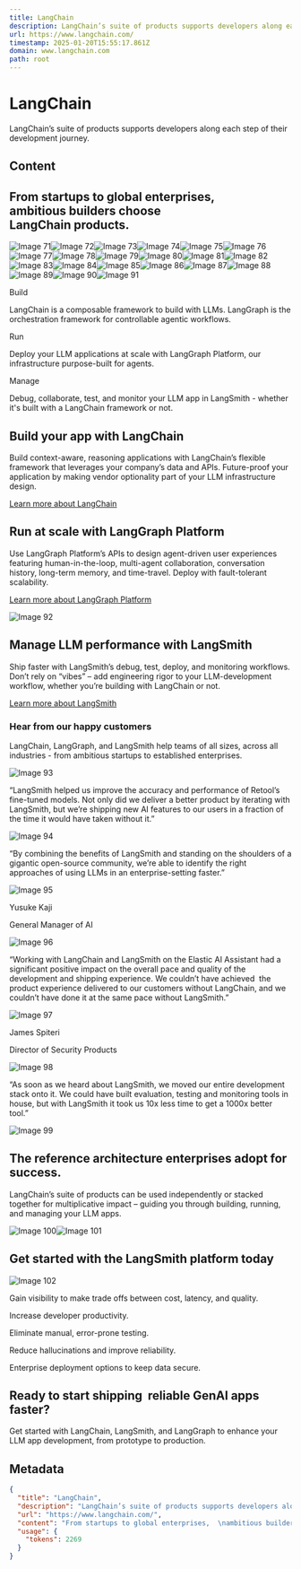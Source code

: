```yaml
---
title: LangChain
description: LangChain’s suite of products supports developers along each step of their development journey.
url: https://www.langchain.com/
timestamp: 2025-01-20T15:55:17.861Z
domain: www.langchain.com
path: root
---
```


# LangChain


LangChain’s suite of products supports developers along each step of their development journey.


## Content

From startups to global enterprises,  
ambitious builders choose  
LangChain products.
--------------------------------------------------------------------------------------

![Image 71](https://cdn.prod.website-files.com/65b8cd72835ceeacd4449a53/65ca3b7c22746faa78338532_logo_Ally.svg)![Image 72](https://cdn.prod.website-files.com/65b8cd72835ceeacd4449a53/65ca3b7c08e67bb7eefba4c2_logo_Rakuten.svg)![Image 73](https://cdn.prod.website-files.com/65b8cd72835ceeacd4449a53/6776f735a8b72934a26c7ca6_Vector%20(3).png)![Image 74](https://cdn.prod.website-files.com/65b8cd72835ceeacd4449a53/65ca3b7c576fdde32d03c1a0_logo_Elastic.svg)![Image 75](https://cdn.prod.website-files.com/65b8cd72835ceeacd4449a53/65ca3b7c6d5592036dae24e5_logo_BCG.svg)![Image 76](https://cdn.prod.website-files.com/65b8cd72835ceeacd4449a53/65ca3b7cbcf6473519b06d84_logo_IDEO.svg)![Image 77](https://cdn.prod.website-files.com/65b8cd72835ceeacd4449a53/6606183e52d49bc369acc76c_mdy_logo_rgb_moodysblue.png)![Image 78](https://cdn.prod.website-files.com/65b8cd72835ceeacd4449a53/65ca3b7c8ad7db6ed6ec611e_logo_Adyen.svg)![Image 79](https://cdn.prod.website-files.com/65b8cd72835ceeacd4449a53/65ca3b7c737d50036a62768b_logo_Infor.svg)![Image 80](https://cdn.prod.website-files.com/65b8cd72835ceeacd4449a53/66d25beedcf257853b52eb88_eventbrite.png)![Image 81](https://cdn.prod.website-files.com/65b8cd72835ceeacd4449a53/65ca3b7c09a158ffeaab0bd2_logo_Replit.svg)![Image 82](https://cdn.prod.website-files.com/65b8cd72835ceeacd4449a53/65ca3b7c9d2b23d292a0cab0_logo_Retool.svg)![Image 83](https://cdn.prod.website-files.com/65b8cd72835ceeacd4449a53/65ca3b7c44e67a3d0a996bf3_logo_Databricks.svg)![Image 84](https://cdn.prod.website-files.com/65b8cd72835ceeacd4449a53/66ec974f7bc95b39d583c08f_surface1%20(1).png)![Image 85](https://cdn.prod.website-files.com/65b8cd72835ceeacd4449a53/667f59d98444a5f98aabe21c_acxiom-vector-logo-2022%201.png)![Image 86](https://cdn.prod.website-files.com/65b8cd72835ceeacd4449a53/667f19528c3557c2c19c3086_the-home-depot-2%201.png)![Image 87](https://cdn.prod.website-files.com/65b8cd72835ceeacd4449a53/65ca3b7c63af578816bafcc3_logo_Instacart.svg)![Image 88](https://cdn.prod.website-files.com/65b8cd72835ceeacd4449a53/66c4b0b2399590cbe63b0b3c_Vector%20(1).png)![Image 89](https://cdn.prod.website-files.com/65b8cd72835ceeacd4449a53/665dc1dabc940168384d9596_podium%20logo.svg)![Image 90](https://cdn.prod.website-files.com/65b8cd72835ceeacd4449a53/66ec98f274c4f83bd22eb436_ByteDance_logo_English%201.png)![Image 91](https://cdn.prod.website-files.com/65b8cd72835ceeacd4449a53/667f5a1299d6ba453c78a849_image%20(19).png)

Build

LangChain is a composable framework to build with LLMs. LangGraph is the orchestration framework for controllable agentic workflows.

Run

Deploy your LLM applications at scale with LangGraph Platform, our infrastructure purpose-built for agents.

Manage

Debug, collaborate, test, and monitor your LLM app in LangSmith - whether it's built with a LangChain framework or not.

Build your app with LangChain
-----------------------------

Build context-aware, reasoning applications with LangChain’s flexible framework that leverages your company’s data and APIs. Future-proof your application by making vendor optionality part of your LLM infrastructure design.

[Learn more about LangChain](https://www.langchain.com/langchain)

Run at scale with LangGraph Platform
------------------------------------

Use LangGraph Platform’s APIs to design agent-driven user experiences featuring human-in-the-loop, multi-agent collaboration, conversation history, long-term memory, and time-travel. Deploy with fault-tolerant scalability.

[Learn more about LangGraph Platform](https://www.langchain.com/langgraph)

![Image 92](https://cdn.prod.website-files.com/65b8cd72835ceeacd4449a53/667c6d7284e58f4743a430e6_Langgraph%20UI-home-2.webp)

Manage LLM performance with LangSmith
-------------------------------------

Ship faster with LangSmith’s debug, test, deploy, and monitoring workflows. Don’t rely on “vibes” – add engineering rigor to your LLM-development workflow, whether you’re building with LangChain or not.

[Learn more about LangSmith](https://www.langchain.com/langsmith)

### Hear from our happy customers

LangChain, LangGraph, and LangSmith help teams of all sizes, across all industries - from ambitious startups to established enterprises.

![Image 93](https://cdn.prod.website-files.com/65b8cd72835ceeacd4449a53/65c5308aee06d9826765c897_Retool_logo%201.png)

“LangSmith helped us improve the accuracy and performance of Retool’s fine-tuned models. Not only did we deliver a better product by iterating with LangSmith, but we’re shipping new AI features to our users in a fraction of the time it would have taken without it.”

![Image 94](https://cdn.prod.website-files.com/65b8cd72835ceeacd4449a53/65c5308a04d37cf7d3eb1341_Rakuten_Global_Brand_Logo.png)

“By combining the benefits of LangSmith and standing on the shoulders of a gigantic open-source community, we’re able to identify the right approaches of using LLMs in an enterprise-setting faster.”

![Image 95](https://cdn.prod.website-files.com/65b8cd72835ceeacd4449a53/65c5308a8b6137d44c621cb4_Yusuke%20Kaji.png)

Yusuke Kaji

General Manager of AI

![Image 96](https://cdn.prod.website-files.com/65b8cd72835ceeacd4449a53/65c5308aea1371b447cc4af9_elastic-ar21.png)

“Working with LangChain and LangSmith on the Elastic AI Assistant had a significant positive impact on the overall pace and quality of the development and shipping experience. We couldn’t have achieved  the product experience delivered to our customers without LangChain, and we couldn’t have done it at the same pace without LangSmith.”

![Image 97](https://cdn.prod.website-files.com/65b8cd72835ceeacd4449a53/65c5308a4095d5a871de7479_James%20Spiteri.png)

James Spiteri

Director of Security Products

![Image 98](https://cdn.prod.website-files.com/65b8cd72835ceeacd4449a53/65c530539f4824b828357352_Logo_de_Fintual%201.png)

“As soon as we heard about LangSmith, we moved our entire development stack onto it. We could have built evaluation, testing and monitoring tools in house, but with LangSmith it took us 10x less time to get a 1000x better tool.”

![Image 99](https://cdn.prod.website-files.com/65b8cd72835ceeacd4449a53/65c53058acbff86f4c2dcee2_jose%20pena.png)

The reference architecture enterprises adopt for success.
---------------------------------------------------------

LangChain’s suite of products can be used independently or stacked together for multiplicative impact – guiding you through building, running, and managing your LLM apps.

![Image 100](https://cdn.prod.website-files.com/65b8cd72835ceeacd4449a53/6723aa76cc7a8e249bd43edf_LIGHT%20BACKGROUND%20-%2031.10.2024%20-%20stack%20diagram.webp)![Image 101](https://cdn.prod.website-files.com/65b8cd72835ceeacd4449a53/667d392696fc0bc3e17a6d04_New%20LC%20stack%20-%20light-2.webp)

Get started with the LangSmith platform today
---------------------------------------------

![Image 102](https://cdn.prod.website-files.com/65b8cd72835ceeacd4449a53/65ccf12801bc39bf912a58f3_Home%20C.webp)

Gain visibility to make trade offs between cost, latency, and quality.

Increase developer productivity.

Eliminate manual, error-prone testing.

Reduce hallucinations and improve reliability.

Enterprise deployment options to keep data secure.

Ready to start shipping  reliable GenAI apps faster?
----------------------------------------------------

Get started with LangChain, LangSmith, and LangGraph to enhance your LLM app development, from prototype to production.

## Metadata

```json
{
  "title": "LangChain",
  "description": "LangChain’s suite of products supports developers along each step of their development journey.",
  "url": "https://www.langchain.com/",
  "content": "From startups to global enterprises,  \nambitious builders choose  \nLangChain products.\n--------------------------------------------------------------------------------------\n\n![Image 71](https://cdn.prod.website-files.com/65b8cd72835ceeacd4449a53/65ca3b7c22746faa78338532_logo_Ally.svg)![Image 72](https://cdn.prod.website-files.com/65b8cd72835ceeacd4449a53/65ca3b7c08e67bb7eefba4c2_logo_Rakuten.svg)![Image 73](https://cdn.prod.website-files.com/65b8cd72835ceeacd4449a53/6776f735a8b72934a26c7ca6_Vector%20(3).png)![Image 74](https://cdn.prod.website-files.com/65b8cd72835ceeacd4449a53/65ca3b7c576fdde32d03c1a0_logo_Elastic.svg)![Image 75](https://cdn.prod.website-files.com/65b8cd72835ceeacd4449a53/65ca3b7c6d5592036dae24e5_logo_BCG.svg)![Image 76](https://cdn.prod.website-files.com/65b8cd72835ceeacd4449a53/65ca3b7cbcf6473519b06d84_logo_IDEO.svg)![Image 77](https://cdn.prod.website-files.com/65b8cd72835ceeacd4449a53/6606183e52d49bc369acc76c_mdy_logo_rgb_moodysblue.png)![Image 78](https://cdn.prod.website-files.com/65b8cd72835ceeacd4449a53/65ca3b7c8ad7db6ed6ec611e_logo_Adyen.svg)![Image 79](https://cdn.prod.website-files.com/65b8cd72835ceeacd4449a53/65ca3b7c737d50036a62768b_logo_Infor.svg)![Image 80](https://cdn.prod.website-files.com/65b8cd72835ceeacd4449a53/66d25beedcf257853b52eb88_eventbrite.png)![Image 81](https://cdn.prod.website-files.com/65b8cd72835ceeacd4449a53/65ca3b7c09a158ffeaab0bd2_logo_Replit.svg)![Image 82](https://cdn.prod.website-files.com/65b8cd72835ceeacd4449a53/65ca3b7c9d2b23d292a0cab0_logo_Retool.svg)![Image 83](https://cdn.prod.website-files.com/65b8cd72835ceeacd4449a53/65ca3b7c44e67a3d0a996bf3_logo_Databricks.svg)![Image 84](https://cdn.prod.website-files.com/65b8cd72835ceeacd4449a53/66ec974f7bc95b39d583c08f_surface1%20(1).png)![Image 85](https://cdn.prod.website-files.com/65b8cd72835ceeacd4449a53/667f59d98444a5f98aabe21c_acxiom-vector-logo-2022%201.png)![Image 86](https://cdn.prod.website-files.com/65b8cd72835ceeacd4449a53/667f19528c3557c2c19c3086_the-home-depot-2%201.png)![Image 87](https://cdn.prod.website-files.com/65b8cd72835ceeacd4449a53/65ca3b7c63af578816bafcc3_logo_Instacart.svg)![Image 88](https://cdn.prod.website-files.com/65b8cd72835ceeacd4449a53/66c4b0b2399590cbe63b0b3c_Vector%20(1).png)![Image 89](https://cdn.prod.website-files.com/65b8cd72835ceeacd4449a53/665dc1dabc940168384d9596_podium%20logo.svg)![Image 90](https://cdn.prod.website-files.com/65b8cd72835ceeacd4449a53/66ec98f274c4f83bd22eb436_ByteDance_logo_English%201.png)![Image 91](https://cdn.prod.website-files.com/65b8cd72835ceeacd4449a53/667f5a1299d6ba453c78a849_image%20(19).png)\n\nBuild\n\nLangChain is a composable framework to build with LLMs. LangGraph is the orchestration framework for controllable agentic workflows.\n\nRun\n\nDeploy your LLM applications at scale with LangGraph Platform, our infrastructure purpose-built for agents.\n\nManage\n\nDebug, collaborate, test, and monitor your LLM app in LangSmith - whether it's built with a LangChain framework or not.\n\nBuild your app with LangChain\n-----------------------------\n\nBuild context-aware, reasoning applications with LangChain’s flexible framework that leverages your company’s data and APIs. Future-proof your application by making vendor optionality part of your LLM infrastructure design.\n\n[Learn more about LangChain](https://www.langchain.com/langchain)\n\nRun at scale with LangGraph Platform\n------------------------------------\n\nUse LangGraph Platform’s APIs to design agent-driven user experiences featuring human-in-the-loop, multi-agent collaboration, conversation history, long-term memory, and time-travel. Deploy with fault-tolerant scalability.\n\n[Learn more about LangGraph Platform](https://www.langchain.com/langgraph)\n\n![Image 92](https://cdn.prod.website-files.com/65b8cd72835ceeacd4449a53/667c6d7284e58f4743a430e6_Langgraph%20UI-home-2.webp)\n\nManage LLM performance with LangSmith\n-------------------------------------\n\nShip faster with LangSmith’s debug, test, deploy, and monitoring workflows. Don’t rely on “vibes” – add engineering rigor to your LLM-development workflow, whether you’re building with LangChain or not.\n\n[Learn more about LangSmith](https://www.langchain.com/langsmith)\n\n### Hear from our happy customers\n\nLangChain, LangGraph, and LangSmith help teams of all sizes, across all industries - from ambitious startups to established enterprises.\n\n![Image 93](https://cdn.prod.website-files.com/65b8cd72835ceeacd4449a53/65c5308aee06d9826765c897_Retool_logo%201.png)\n\n“LangSmith helped us improve the accuracy and performance of Retool’s fine-tuned models. Not only did we deliver a better product by iterating with LangSmith, but we’re shipping new AI features to our users in a fraction of the time it would have taken without it.”\n\n![Image 94](https://cdn.prod.website-files.com/65b8cd72835ceeacd4449a53/65c5308a04d37cf7d3eb1341_Rakuten_Global_Brand_Logo.png)\n\n“By combining the benefits of LangSmith and standing on the shoulders of a gigantic open-source community, we’re able to identify the right approaches of using LLMs in an enterprise-setting faster.”\n\n![Image 95](https://cdn.prod.website-files.com/65b8cd72835ceeacd4449a53/65c5308a8b6137d44c621cb4_Yusuke%20Kaji.png)\n\nYusuke Kaji\n\nGeneral Manager of AI\n\n![Image 96](https://cdn.prod.website-files.com/65b8cd72835ceeacd4449a53/65c5308aea1371b447cc4af9_elastic-ar21.png)\n\n“Working with LangChain and LangSmith on the Elastic AI Assistant had a significant positive impact on the overall pace and quality of the development and shipping experience. We couldn’t have achieved  the product experience delivered to our customers without LangChain, and we couldn’t have done it at the same pace without LangSmith.”\n\n![Image 97](https://cdn.prod.website-files.com/65b8cd72835ceeacd4449a53/65c5308a4095d5a871de7479_James%20Spiteri.png)\n\nJames Spiteri\n\nDirector of Security Products\n\n![Image 98](https://cdn.prod.website-files.com/65b8cd72835ceeacd4449a53/65c530539f4824b828357352_Logo_de_Fintual%201.png)\n\n“As soon as we heard about LangSmith, we moved our entire development stack onto it. We could have built evaluation, testing and monitoring tools in house, but with LangSmith it took us 10x less time to get a 1000x better tool.”\n\n![Image 99](https://cdn.prod.website-files.com/65b8cd72835ceeacd4449a53/65c53058acbff86f4c2dcee2_jose%20pena.png)\n\nThe reference architecture enterprises adopt for success.\n---------------------------------------------------------\n\nLangChain’s suite of products can be used independently or stacked together for multiplicative impact – guiding you through building, running, and managing your LLM apps.\n\n![Image 100](https://cdn.prod.website-files.com/65b8cd72835ceeacd4449a53/6723aa76cc7a8e249bd43edf_LIGHT%20BACKGROUND%20-%2031.10.2024%20-%20stack%20diagram.webp)![Image 101](https://cdn.prod.website-files.com/65b8cd72835ceeacd4449a53/667d392696fc0bc3e17a6d04_New%20LC%20stack%20-%20light-2.webp)\n\nGet started with the LangSmith platform today\n---------------------------------------------\n\n![Image 102](https://cdn.prod.website-files.com/65b8cd72835ceeacd4449a53/65ccf12801bc39bf912a58f3_Home%20C.webp)\n\nGain visibility to make trade offs between cost, latency, and quality.\n\nIncrease developer productivity.\n\nEliminate manual, error-prone testing.\n\nReduce hallucinations and improve reliability.\n\nEnterprise deployment options to keep data secure.\n\nReady to start shipping  reliable GenAI apps faster?\n----------------------------------------------------\n\nGet started with LangChain, LangSmith, and LangGraph to enhance your LLM app development, from prototype to production.",
  "usage": {
    "tokens": 2269
  }
}
```
